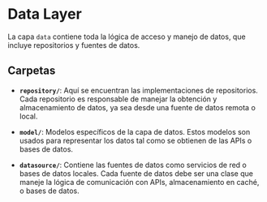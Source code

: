 # Data Layer

La capa `data` contiene toda la lógica de acceso y manejo de datos, que incluye repositorios y fuentes de datos.

## Carpetas

- **`repository/`**: Aquí se encuentran las implementaciones de repositorios. Cada repositorio es responsable de manejar la obtención y almacenamiento de datos, ya sea desde una fuente de datos remota o local.

- **`model/`**: Modelos específicos de la capa de datos. Estos modelos son usados para representar los datos tal como se obtienen de las APIs o bases de datos.

- **`datasource/`**: Contiene las fuentes de datos como servicios de red o bases de datos locales. Cada fuente de datos debe ser una clase que maneje la lógica de comunicación con APIs, almacenamiento en caché, o bases de datos.
